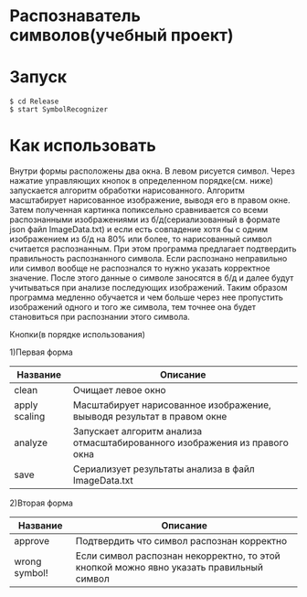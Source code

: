 # Распознаватель символов(учебный проект)

# Запуск
```
$ cd Release
$ start SymbolRecognizer
```

# Как использовать
Внутри формы расположены два окна. В левом рисуется символ. Через нажатие управляющих кнопок в определенном порядке(см. ниже) запускается алгоритм обработки нарисованного. Алгоритм масштабирует нарисованное изображение, выводя его в правом окне. Затем полученная картинка попиксельно сравнивается со всеми распознанными изображениями из б/д(сериализованный в формате json файл ImageData.txt) и если есть совпадение хотя бы с одним изображением из б/д на 80% или более, то нарисованный символ считается распознанным. При этом программа предлагает подтвердить правильность распознанного символа. Если распознано неправильно или символ вообще не распознался то нужно указать корректное значение. После этого данные о символе заносятся в б/д и далее будут учитываться при анализе последующих изображений. 
Таким образом программа медленно обучается и чем больше через нее пропустить изображений одного и того же символа, тем точнее она будет становиться при распознании этого символа.

Кнопки(в порядке использования)

1)Первая форма

| Название | Описание |
| --- | --- |
| clean | Очищает левое окно |
| apply scaling | Масштабирует нарисованное изображение, выыводя результат в правом окне |
| analyze | Запускает алгоритм анализа отмасштабированного изображения из правого окна |
| save | Сериализует результаты анализа в файл ImageData.txt |


2)Вторая форма

| Название | Описание |
| --- | --- |
| approve | Подтвердить что символ распознан корректно |
| wrong symbol! | Если символ распознан некорректно, то этой кнопкой можно явно указать правильный символ |